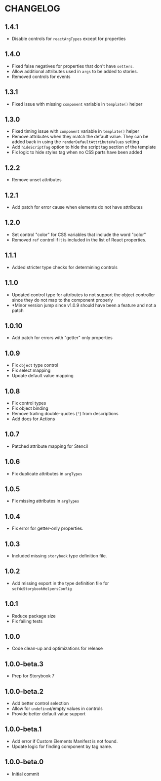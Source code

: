 # CHANGELOG

## 1.4.1

- Disable controls for `reactArgTypes` except for properties

## 1.4.0

- Fixed false negatives for properties that don't have `setters`.
- Allow additional attributes used in `args` to be added to stories.
- Removed controls for events

## 1.3.1

- Fixed issue with missing `component` variable in `template()` helper

## 1.3.0

- Fixed timing issue with `component` variable in `template()` helper
- Remove attributes when they match the default value. They can be added back in using the `renderDefaultAttributeValues` setting
- Add `hideScriptTag` option to hide the script tag section of the template
- Fix logic to hide styles tag when no CSS parts have been added

## 1.2.2

- Remove unset attributes

## 1.2.1

- Add patch for error cause when elements do not have attributes

## 1.2.0

- Set control "color" for CSS variables that include the word "color"
- Removed `ref` control if it is included in the list of React properties.

## 1.1.1

- Added stricter type checks for determining controls 

## 1.1.0

- Updated control type for attributes to not support the object controller since they do not map to the component properly
- *Minor version jump since v1.0.9 should have been a feature and not a patch

## 1.0.10

- Add patch for errors with "getter" only properties

## 1.0.9

- Fix `object` type control
- Fix select mapping
- Update default value mapping

## 1.0.8

- Fix control types
- Fix object binding
- Remove trailing double-quotes (`"`) from descriptions
- Add docs for Actions

## 1.0.7

- Patched attribute mapping for Stencil

## 1.0.6

- Fix duplicate attributes in `argTypes`


## 1.0.5

- Fix missing attributes in `argTypes`

## 1.0.4

- Fix error for getter-only properties.

## 1.0.3

- Included missing `storybook` type definition file.

## 1.0.2

- Add missing export in the type definition file for `setWcStorybookHelpersConfig`

## 1.0.1

- Reduce package size
- Fix failing tests

## 1.0.0

- Code clean-up and optimizations for release

## 1.0.0-beta.3

- Prep for Storybook 7

## 1.0.0-beta.2

- Add better control selection
- Allow for `undefined`/empty values in controls
- Provide better default value support

## 1.0.0-beta.1

- Add error if Custom Elements Manifest is not found.
- Update logic for finding component by tag name.

## 1.0.0-beta.0

- Initial commit
